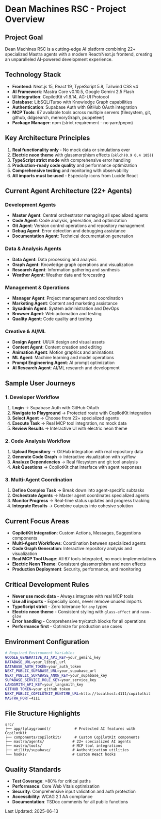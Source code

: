 # Dean Machines RSC - Project Overview

## Project Goal
Dean Machines RSC is a cutting-edge AI platform combining 22+ specialized Mastra agents with a modern React/Next.js frontend, creating an unparalleled AI-powered development experience.

## Technology Stack
- **Frontend**: Next.js 15, React 19, TypeScript 5.8, Tailwind CSS v4
- **AI Framework**: Mastra Core v0.10.5, Google Gemini 2.5 Flash
- **UI Integration**: CopilotKit v1.8.14, AG-UI Protocol
- **Database**: LibSQL/Turso with Knowledge Graph capabilities
- **Authentication**: Supabase Auth with GitHub OAuth integration
- **MCP Tools**: 67 available tools across multiple servers (filesystem, git, github, ddgsearch, memoryGraph, puppeteer)
- **Package Manager**: npm (strict requirement - no yarn/pnpm)

## Key Architecture Principles
1. **Real functionality only** - No mock data or simulations ever
2. **Electric neon theme** with glassmorphism effects (`oklch(0.9 0.4 105)`)
3. **TypeScript strict mode** with comprehensive error handling
4. **Production-ready code quality** and performance optimization
5. **Comprehensive testing** and monitoring with observability
6. **All imports must be used** - Especially icons from Lucide React

## Current Agent Architecture (22+ Agents)

### Development Agents
- **Master Agent**: Central orchestrator managing all specialized agents
- **Code Agent**: Code analysis, generation, and optimization
- **Git Agent**: Version control operations and repository management
- **Debug Agent**: Error detection and debugging assistance
- **Documentation Agent**: Technical documentation generation

### Data & Analysis Agents
- **Data Agent**: Data processing and analysis
- **Graph Agent**: Knowledge graph operations and visualization
- **Research Agent**: Information gathering and synthesis
- **Weather Agent**: Weather data and forecasting

### Management & Operations
- **Manager Agent**: Project management and coordination
- **Marketing Agent**: Content and marketing assistance
- **Sysadmin Agent**: System administration and DevOps
- **Browser Agent**: Web automation and testing
- **Quality Agent**: Code quality and testing

### Creative & AI/ML
- **Design Agent**: UI/UX design and visual assets
- **Content Agent**: Content creation and editing
- **Animation Agent**: Motion graphics and animations
- **ML Agent**: Machine learning and model operations
- **Prompt Engineering Agent**: AI prompt optimization
- **AI Research Agent**: AI/ML research and development

## Sample User Journeys

### 1. Developer Workflow
1. **Login** → Supabase Auth with GitHub OAuth
2. **Navigate to Playground** → Protected route with CopilotKit integration
3. **Select Agent** → Choose from 22+ specialized agents
4. **Execute Task** → Real MCP tool integration, no mock data
5. **Review Results** → Interactive UI with electric neon theme

### 2. Code Analysis Workflow
1. **Upload Repository** → GitHub integration with real repository data
2. **Generate Code Graph** → Interactive visualization with xy/flow
3. **Analyze Dependencies** → Real filesystem and git tool analysis
4. **Ask Questions** → CopilotKit chat interface with agent responses

### 3. Multi-Agent Coordination
1. **Define Complex Task** → Break down into agent-specific subtasks
2. **Orchestrate Agents** → Master agent coordinates specialized agents
3. **Monitor Progress** → Real-time status updates and progress tracking
4. **Integrate Results** → Combine outputs into cohesive solution

## Current Focus Areas
- **CopilotKit Integration**: Custom Actions, Messages, Suggestions components
- **Multi-Agent Workflows**: Coordination between specialized agents
- **Code Graph Generation**: Interactive repository analysis and visualization
- **Real MCP Tool Usage**: All 67 tools integrated, no mock implementations
- **Electric Neon Theme**: Consistent glassmorphism and neon effects
- **Production Deployment**: Security, performance, and monitoring

## Critical Development Rules
- **Never use mock data** - Always integrate with real MCP tools
- **Use all imports** - Especially icons, never remove unused imports
- **TypeScript strict** - Zero tolerance for `any` types
- **Electric neon theme** - Consistent styling with `glass-effect` and `neon-glow`
- **Error handling** - Comprehensive try/catch blocks for all operations
- **Performance first** - Optimize for production use cases

## Environment Configuration
```bash
# Required Environment Variables
GOOGLE_GENERATIVE_AI_API_KEY=your_gemini_key
DATABASE_URL=your_libsql_url
DATABASE_AUTH_TOKEN=your_auth_token
NEXT_PUBLIC_SUPABASE_URL=your_supabase_url
NEXT_PUBLIC_SUPABASE_ANON_KEY=your_supabase_key
SUPABASE_SERVICE_ROLE_KEY=your_service_key
LANGSMITH_API_KEY=your_langsmith_key
GITHUB_TOKEN=your_github_token
NEXT_PUBLIC_COPILOTKIT_RUNTIME_URL=http://localhost:4111/copilotkit
MASTRA_PORT=4111
```

## File Structure Highlights
```
src/
├── app/(playground)/           # Protected AI features with CopilotKit
├── components/copilotkit/      # Custom CopilotKit components
├── mastra/agents/             # 22+ specialized AI agents
├── mastra/tools/              # MCP tool integrations
├── utility/supabase/          # Authentication utilities
└── hooks/                     # Custom React hooks
```

## Quality Standards
- **Test Coverage**: >80% for critical paths
- **Performance**: Core Web Vitals optimization
- **Security**: Comprehensive input validation and auth protection
- **Accessibility**: WCAG 2.1 AA compliance
- **Documentation**: TSDoc comments for all public functions

Last Updated: 2025-06-13
